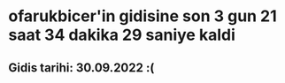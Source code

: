 # ofarukbicer'in gidisine son 3 gun 21 saat 34 dakika 29 saniye kaldi

## Gidis tarihi: 30.09.2022 :(
